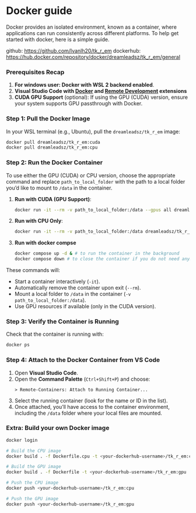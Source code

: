 # Docker guide
Docker provides an isolated environment, known as a container, where applications can run consistently across different platforms. To help get started with docker, here is a simple guide.

github: https://github.com/Ivanlh20/tk_r_em
dockerhub: https://hub.docker.com/repository/docker/dreamleadsz/tk_r_em/general


### Prerequisites Recap
1. **For windows user: Docker with WSL 2 backend enabled**.
2. **Visual Studio Code with [Docker](https://marketplace.visualstudio.com/items?itemName=ms-azuretools.vscode-docker) and [Remote Development](https://marketplace.visualstudio.com/items?itemName=ms-vscode-remote.vscode-remote-extensionpack) extensions**
3. **CUDA GPU Support** (optional): If using the GPU (CUDA) version, ensure your system supports GPU passthrough with Docker.

### Step 1: Pull the Docker Image
In your WSL terminal (e.g., Ubuntu), pull the `dreamleadsz/tk_r_em` image:
```bash
docker pull dreamleadsz/tk_r_em:cuda
docker pull dreamleadsz/tk_r_em:cpu
```

### Step 2: Run the Docker Container

To use either the GPU (CUDA) or CPU version, choose the appropriate command and replace `path_to_local_folder` with the path to a local folder you’d like to mount to `/data` in the container.

1. **Run with CUDA (GPU Support)**:
   ```bash
   docker run -it --rm -v path_to_local_folder:/data --gpus all dreamleadsz/tk_r_em:cuda
   ```

2. **Run with CPU Only**:
   ```bash
   docker run -it --rm -v path_to_local_folder:/data dreamleadsz/tk_r_em:cpu
   ```

3. **Run with docker compse**
    ```bash
    docker compose up -d & # to run the container in the background
    docker compose down # to close the container if you do not need anymore
    ```

These commands will:
- Start a container interactively (`-it`).
- Automatically remove the container upon exit (`--rm`).
- Mount a local folder to `/data` in the container (`-v path_to_local_folder:/data`).
- Use GPU resources if available (only in the CUDA version).

### Step 3: Verify the Container is Running
Check that the container is running with:
```bash
docker ps
```

### Step 4: Attach to the Docker Container from VS Code
1. Open **Visual Studio Code**.
2. Open the **Command Palette** (`Ctrl+Shift+P`) and choose:
   ```
   > Remote-Containers: Attach to Running Container...
   ```
3. Select the running container (look for the name or ID in the list).
4. Once attached, you’ll have access to the container environment, including the `/data` folder where your local files are mounted.

### Extra: Build your own Docker image

```bash
docker login

# Build the CPU image
docker build . -f Dockerfile.cpu -t <your-dockerhub-username>/tk_r_em:cpu

# Build the GPU image
docker build . -f Dockerfile -t <your-dockerhub-username>/tk_r_em:gpu

# Push the CPU image
docker push <your-dockerhub-username>/tk_r_em:cpu

# Push the GPU image
docker push <your-dockerhub-username>/tk_r_em:gpu
```
